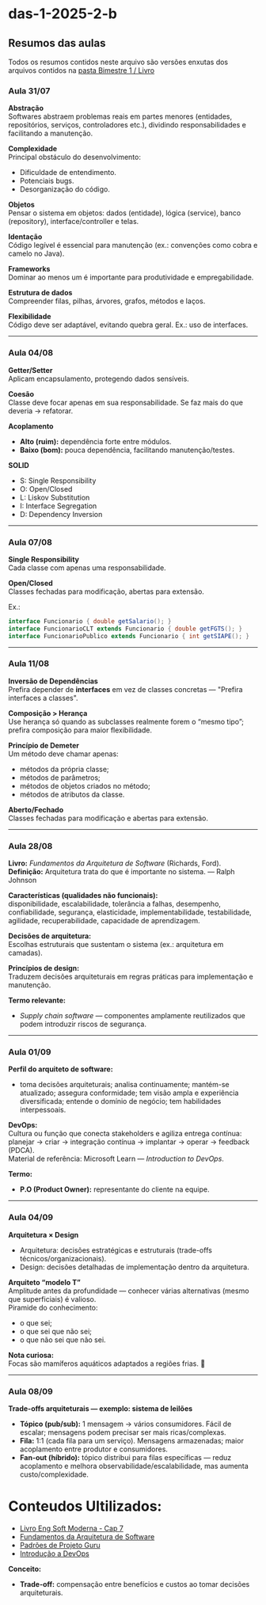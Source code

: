 # das-1-2025-2-b
## Resumos das aulas

Todos os resumos contidos neste arquivo são versões enxutas dos arquivos contidos na [pasta Bimestre 1 / Livro](https://github.com/JoBuhg/das-1-2025-2-b/tree/main/Bimestre%201/Livro)

### Aula 31/07

**Abstração**  
Softwares abstraem problemas reais em partes menores (entidades, repositórios, serviços, controladores etc.), dividindo responsabilidades e facilitando a manutenção.

**Complexidade**  
Principal obstáculo do desenvolvimento:  
- Dificuldade de entendimento.  
- Potenciais bugs.  
- Desorganização do código.

**Objetos**  
Pensar o sistema em objetos: dados (entidade), lógica (service), banco (repository), interface/controller e telas.

**Identação**  
Código legível é essencial para manutenção (ex.: convenções como cobra e camelo no Java).

**Frameworks**  
Dominar ao menos um é importante para produtividade e empregabilidade.

**Estrutura de dados**  
Compreender filas, pilhas, árvores, grafos, métodos e laços.

**Flexibilidade**  
Código deve ser adaptável, evitando quebra geral. Ex.: uso de interfaces.

---

### Aula 04/08

**Getter/Setter**  
Aplicam encapsulamento, protegendo dados sensíveis.

**Coesão**  
Classe deve focar apenas em sua responsabilidade. Se faz mais do que deveria → refatorar.

**Acoplamento**  
- **Alto (ruim):** dependência forte entre módulos.  
- **Baixo (bom):** pouca dependência, facilitando manutenção/testes.

**SOLID**  
- S: Single Responsibility  
- O: Open/Closed  
- L: Liskov Substitution  
- I: Interface Segregation  
- D: Dependency Inversion  

---

### Aula 07/08

**Single Responsibility**  
Cada classe com apenas uma responsabilidade.  

**Open/Closed**  
Classes fechadas para modificação, abertas para extensão.  

Ex.:  
```java
interface Funcionario { double getSalario(); }
interface FuncionarioCLT extends Funcionario { double getFGTS(); }
interface FuncionarioPublico extends Funcionario { int getSIAPE(); }
```

---

### Aula 11/08

**Inversão de Dependências**  
Prefira depender de **interfaces** em vez de classes concretas — "Prefira interfaces a classes".

**Composição > Herança**  
Use herança só quando as subclasses realmente forem o “mesmo tipo”; prefira composição para maior flexibilidade.

**Princípio de Demeter**  
Um método deve chamar apenas:
- métodos da própria classe;  
- métodos de parâmetros;  
- métodos de objetos criados no método;  
- métodos de atributos da classe.

**Aberto/Fechado**  
Classes fechadas para modificação e abertas para extensão.

---

### Aula 28/08

**Livro:** *Fundamentos da Arquitetura de Software* (Richards, Ford).  
**Definição:** Arquitetura trata do que é importante no sistema. — Ralph Johnson

**Características (qualidades não funcionais):**  
disponibilidade, escalabilidade, tolerância a falhas, desempenho, confiabilidade, segurança, elasticidade, implementabilidade, testabilidade, agilidade, recuperabilidade, capacidade de aprendizagem.

**Decisões de arquitetura:**  
Escolhas estruturais que sustentam o sistema (ex.: arquitetura em camadas).

**Princípios de design:**  
Traduzem decisões arquiteturais em regras práticas para implementação e manutenção.

**Termo relevante:**  
- *Supply chain software* — componentes amplamente reutilizados que podem introduzir riscos de segurança.

---

### Aula 01/09

**Perfil do arquiteto de software:**  
- toma decisões arquiteturais; analisa continuamente; mantém-se atualizado; assegura conformidade; tem visão ampla e experiência diversificada; entende o domínio de negócio; tem habilidades interpessoais.

**DevOps:**  
Cultura ou função que conecta stakeholders e agiliza entrega contínua: planejar → criar → integração contínua → implantar → operar → feedback (PDCA).  
Material de referência: Microsoft Learn — *Introduction to DevOps*.

**Termo:**  
- **P.O (Product Owner):** representante do cliente na equipe.

---

### Aula 04/09

**Arquitetura × Design**  
- Arquitetura: decisões estratégicas e estruturais (trade-offs técnicos/organizacionais).  
- Design: decisões detalhadas de implementação dentro da arquitetura.

**Arquiteto “modelo T”**  
Amplitude antes da profundidade — conhecer várias alternativas (mesmo que superficiais) é valioso.  
Piramide do conhecimento:  
- o que sei;  
- o que sei que não sei;  
- o que não sei que não sei.

**Nota curiosa:**  
Focas são mamíferos aquáticos adaptados a regiões frias. 🦭

---

### Aula 08/09

**Trade-offs arquiteturais — exemplo: sistema de leilões**

- **Tópico (pub/sub):** 1 mensagem → vários consumidores. Fácil de escalar; mensagens podem precisar ser mais ricas/complexas.  
- **Fila:** 1:1 (cada fila para um serviço). Mensagens armazenadas; maior acoplamento entre produtor e consumidores.  
- **Fan-out (híbrido):** tópico distribui para filas específicas — reduz acoplamento e melhora observabilidade/escalabilidade, mas aumenta custo/complexidade.

# Conteudos Ultilizados:

- [Livro Eng Soft Moderna - Cap 7](https://engsoftmoderna.info/cap7.html)
- [Fundamentos da Arquitetura de Software](https://integrada.minhabiblioteca.com.br/reader/books/9788550819754/epubcfi/6/2%5B%3Bvnd.vst.idref%3Dcover%5D!/4/2/2%4051:1)
- [Padrões de Projeto Guru](https://refactoring.guru/design-patterns)
- [Introdução a DevOps](https://learn.microsoft.com/pt-br/training/modules/introduction-to-devops/2-what-is-devops?ns-enrollment-type=learningpath&ns-enrollment-id=learn.wwl.az-400-work-git-for-enterprise-devops)

**Conceito:**  
- **Trade-off:** compensação entre benefícios e custos ao tomar decisões arquiteturais.

